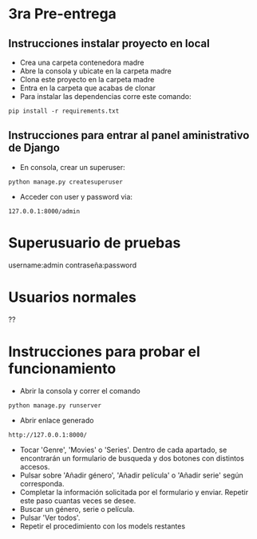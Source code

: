 # 3ra Pre-entrega

## Instrucciones instalar proyecto en local
+ Crea una carpeta contenedora madre
+ Abre la consola y ubicate en la carpeta madre
+ Clona este proyecto en la carpeta madre
+ Entra en la carpeta que acabas de clonar
+ Para instalar las dependencias corre este comando:

```
pip install -r requirements.txt
```

## Instrucciones para entrar al panel aministrativo de Django
+ En consola, crear un superuser:
```
python manage.py createsuperuser
```
+ Acceder con user y password via:
```
127.0.0.1:8000/admin
```

# Superusuario de pruebas
username:admin
contraseña:password

# Usuarios normales
??

# Instrucciones para probar el funcionamiento
+ Abrir la consola y correr el comando
```
python manage.py runserver
```
+ Abrir enlace generado
```
http://127.0.0.1:8000/
```
+ Tocar 'Genre', 'Movies' o 'Series'. Dentro de cada apartado, se encontrarán un formulario de busqueda y dos botones con distintos accesos.
+ Pulsar sobre 'Añadir género', 'Añadir película' o 'Añadir serie' según corresponda.
+ Completar la información solicitada por el formulario y enviar. Repetir este paso cuantas veces se desee.
+ Buscar un género, serie o película.
+ Pulsar 'Ver todos'.
+ Repetir el procedimiento con los models restantes

